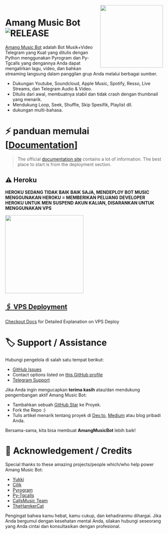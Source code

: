 <img src="https://te.legra.ph/file/15a711b06565578a5eef5.jpg" align="right" width="200" height="200"/>

# Amang Music Bot <img src="https://img.shields.io/github/v/release/amangtele/AmangMusic?color=black&logo=github&logoColor=black&style=social" alt="RELEASE">

[Amang Music Bot](https://github.com/amanqs/AmangMusic) adalah Bot Musik+Video Telegram yang Kuat yang ditulis dengan Python menggunakan Pyrogram dan Py-Tgcalls yang dengannya Anda dapat mengalirkan lagu, video, dan bahkan streaming langsung dalam panggilan grup Anda melalui berbagai sumber.

* Dukungan Youtube, Soundcloud, Apple Music, Spotify, Resso, Live Streams, dan Telegram Audio & Video.
* Ditulis dari awal, membuatnya stabil dan tidak crash dengan thumbnail yang menarik.
* Mendukung Loop, Seek, Shuffle, Skip Spesifik, Playlist dll.
* dukungan multi-bahasa.


# ⚡️ panduan memulai [[Documentation](https://notreallyshikhar.gitbook.io/yukkimusicbot/)]

> The official [documentation site](https://notreallyshikhar.gitbook.io/yukkimusicbot/) contains a lot of information. The best place to start is from the deployment section.

## ⚠️ Heroku

**HEROKU SEDANG TIDAK BAIK BAIK SAJA, MENDEPLOY BOT MUSIC MENGGUNAKAN HEROKU = MEMBERIKAN PELUANG DEVELOPER HEROKU UNTUK MEN SUSPEND AKUN KALIAN, DISARANKAN UNTUK MENGGUNAKAN VPS**

<p align="left">
<a href="https://dashboard.heroku.com/new?template=https://github.com/amanqs/AmangMusic.git"><img src="https://img.shields.io/badge/Deploy%20To%20Heroku-blueviolet?style=for-the-badge&logo=heroku" width="250""/</a>

## 🖇 VPS Deployment

Checkout [Docs](https://notreallyshikhar.gitbook.io/yukkimusicbot/deployment/local-hosting-or-vps) for Detailed Explanation on VPS Deploy


# 🏷 Support / Assistance

Hubungi pengelola di salah satu tempat berikut:

- [GitHub Issues](https://github.com/amanqs/AmangMusic/issues/new?assignees=&labels=question&template=SUPPORT_QUESTION.md&title=support%3A+)
- Contact options listed on [this GitHub profile](https://github.com/amanqs)
- [Telegram Support](https://t.me/amangsupportgrup)

Jika Anda ingin mengucapkan **terima kasih** atau/dan mendukung pengembangan aktif Amang Music Bot:

- Tambahkan sebuah [GitHub Star](https://github.com/amanqs/AmangMusic) ke Proyek.
- Fork the Repo :)
- Tulis artikel menarik tentang proyek di [Dev.to](https://dev.to/), [Medium](https://medium.com/) atau blog pribadi Anda.

Bersama-sama, kita bisa membuat **AmangMusicBot** lebih baik!
# 📑 Acknowledgement / Credits

Special thanks to these amazing projects/people which/who help power Amang Music Bot:
- [Yukki](https://github.com/TeamYukki/YukkiMusicBot)
- [Cilik](https://github.com/grey423/CilikMusic)
- [Pyrogram](https://github.com/pyrogram/pyrogram)
- [Py-Tgcalls](https://github.com/pytgcalls/pytgcalls)
- [CallsMusic Team](https://github.com/Callsmusic)
- [TheHamkerCat](https://github.com/TheHamkerCat)


Pengingat bahwa kamu hebat, kamu cukup, dan kehadiranmu dihargai. Jika Anda bergumul dengan kesehatan mental Anda, silakan hubungi seseorang yang Anda cintai dan konsultasikan dengan profesional.
